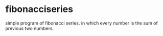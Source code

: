 # fibonacciseries
simple program of fibonacci series. in which every number is the sum of previous two numbers.
